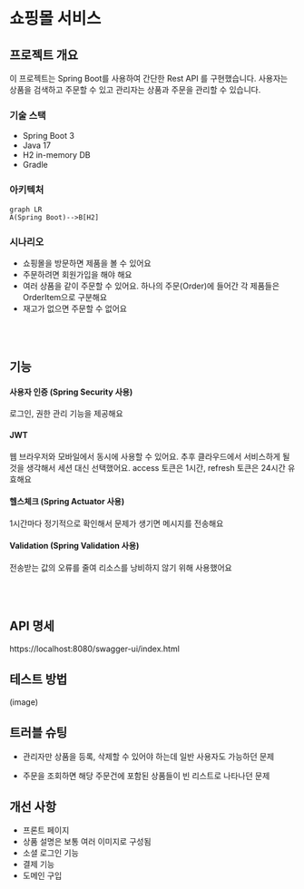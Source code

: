# 쇼핑몰 서비스

## 프로젝트 개요

이 프로젝트는 Spring Boot를 사용하여 간단한 Rest API 를 구현했습니다. 사용자는 상품을 검색하고 주문할 수 있고 관리자는 상품과 주문을 관리할 수 있습니다.

### 기술 스택

* Spring Boot 3
* Java 17
* H2 in-memory DB
* Gradle

### 아키텍처

```mermaid
graph LR
A(Spring Boot)-->B[H2]
```

### 시나리오

* 쇼핑몰을 방문하면 제품을 볼 수 있어요
* 주문하려면 회원가입을 해야 해요
* 여러 상품을 같이 주문할 수 있어요. 하나의 주문(Order)에 들어간 각 제품들은 OrderItem으로 구분해요
* 재고가 없으면 주문할 수 없어요

<br>
<br>

## 기능

#### 사용자 인증 (Spring Security 사용)
로그인, 권한 관리 기능을 제공해요

#### JWT
웹 브라우저와 모바일에서 동시에 사용할 수 있어요. 추후 클라우드에서 서비스하게 될 것을 생각해서 세션 대신 선택했어요. 
access 토큰은 1시간, refresh 토큰은 24시간 유효해요

#### 헬스체크 (Spring Actuator 사용)
1시간마다 정기적으로 확인해서 문제가 생기면 메시지를 전송해요

#### Validation (Spring Validation 사용)
전송받는 값의 오류를 줄여 리소스를 낭비하지 않기 위해 사용했어요

  
<br>
<br>

## API 명세
https://localhost:8080/swagger-ui/index.html

## 테스트 방법
(image)

## 트러블 슈팅
* 관리자만 상품을 등록, 삭제할 수 있어야 하는데 일반 사용자도 가능하던 문제

* 주문을 조회하면 해당 주문건에 포함된 상품들이 빈 리스트로 나타나던 문제


## 개선 사항
* 프론트 페이지
* 상품 설명은 보통 여러 이미지로 구성됨
* 소셜 로그인 기능
* 결제 기능
* 도메인 구입
